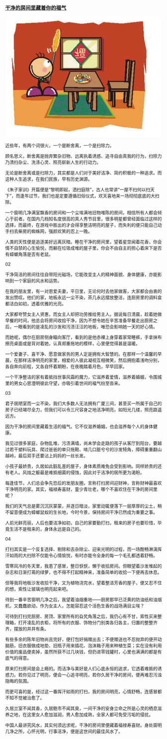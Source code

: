 ### [干净的房间里藏着你的福气](http://www.jianshu.com/p/e033a5d5720a)

![](img/干净的房间里藏着你的福气.jpg)

近些年，有两个词很火，一个是断舍离，一个是扫除力。

顾名思义，断舍离是抛弃繁杂旧物、远离执着诱惑、追寻自由真我的行为，扫除力乃清扫杂尘、洗涤心灵、照亮崭新人生的行动力。

无论是断舍离或是扫除力，其实都是人们对于美好洁净、简约积极的一种追求。而这种人生追求，在我们民族，早有历史渊源。

《朱子家训》开篇便是“黎明即起，洒扫庭除”，古人也常讲“一屋不扫何以扫天下”，而逢年过节，我们也是定要遵循旧俗仪式，欢天喜地来一场彻彻底底的大扫除。

一个窗明几净满室飘香的房间和一个尘埃满地旧物堆陈的房间，相信所有人都会倾心于前者。在国内几档知名度很高的真人秀节目里，很多明星都曾经面临过这样的选择，而最终，在游戏中胜出的才会得享整洁明亮的屋子，而失利的便只能自己动手扫去柴房的蜘蛛网，强颜欢笑的忍上一晚。

人类的天性便是追逐美好远离灰暗。睡在干净的房间里，望着星空闻着花香，你会情不自禁的心生愉悦，而躺在垃圾成堆的屋子里，你会不由自主的担心着床下是否有蟑螂角落是否有老鼠。

02

干净简洁的房间往往自带阳光磁场，它能改变主人的精神面貌、身体健康，亦能影响到一个家庭的风水和运势。

在我的朋友里，有一对恩爱夫妻，平日里，无论何时去他家做客，大家都会由衷的发出赞叹。他们的家，地板永远一尘不染，茶几永远摆放整洁，连厨房里的调料盒都洁白如初，透着优雅的光亮。

大家都夸赞女主人贤惠，而女主人却把功劳推给男主人。据说每日清晨，趁着她做早餐的时间，他总会将房间收拾干净，因为不想令她在辛苦准备早餐走出厨房之后，一眼看到的是凌乱的沙发和污渍汪汪的地板，唯恐会影响她一天的好心情。

而她呢，偶尔在厨房侧身瞄向客厅，看到的是他赤裸上身穿着家常睡裤，手拿抹布擦亮桌面或是背对着她，认真郑重拖地的模样，心里便觉得甚是温暖。

一个爱妻子、喜干净、愿意做家务的男人定是拥有大智慧的。在那样一个温馨的早晨，在那样洁净明亮的家里，相爱的人彼此凝视互相微笑，然后拥抱着浅吻分别，各自奔向前程，又各自怀着期盼，在夜晚踏着月色，早早回家。

一个干净整洁的家有着抵挡世事风霜的魔力，它滋养着爱情，滋养着婚姻，令围城里的男女心思澄明彼此守望，亦吸引着世间的福气纷至沓来。

03

君子居陋室而一尘不染，我们大多数人无法拥有广厦三间，甚至买一所属于自己的房子已经竭尽全力，但我们可以令三尺容身之地洁净明亮，如阳光几缕，照亮路遥远方。

因为干净的房间里藏着生活的福气。它不仅滋养婚姻，也会滋养每个人的身体健康。

我见过很多家庭，杂物乱堆、污渍满墙，尚未学会走路的孩子从客厅到阳台，要越过若干塑料玩具、爬过爸爸的单只拖鞋、啃几口脏兮兮的沙发犄角，障碍重重翻山越岭，最后双手还要沾上妈妈的一丝长发。

小孩子最娇贵，久居如此脏乱差的屋子，身体素质难免会受到影响。同样娇贵的还有老人。风烛之躯最是难抵细菌的侵蚀，因此对于洁净的居所更为渴盼。

每逢佳节，人们总会争先恐后的发朋友圈，言称打扫房间迎财神，言称财神最喜欢干净明亮的家。其实，福禄寿喜财，童少青壮老，哪个不喜欢住在干净的房间里呢？

我们的天气总是雾沉沉灰蒙蒙，并逐日暗淡，家里动辄便落下一层厚厚的尘土，稍不留意便成为蟑螂鼠蚁的生长地，今时今景，保持房间干净已然成为重要之事。

人前光鲜亮丽，人后也要洁净如初，自己的家要勤打扫，租来的房子也要珍惜，毕竟生活不是租来的，身体永远是自己的。

04

打扫其实是一个反复选择、剔除和去杂除尘、迎来光明的过程，而一场酣畅淋漓挥汗如雨的大扫除不仅能令心情愉悦，有时亦能令全身的每一个毛孔都透着舒畅。

雪寒风冷的冬天里，我患了感冒，整日恹恹，懒于收拾房间。但眼望着沙发堆起的杂志和日渐打蔫的绿萝，也不得不打起精神来，准备简单的收拾一下便再去休息。

但等我将地板沙发收拾干净，又为植物浇完水，望着整洁芳香的屋子，便又忍不住的想，索性让玻璃也明亮起来吧。

待到一番辛苦窗明几净之后，我望着油烟重地——厨房那早已泛黄的防油纸和油烟机，又蠢蠢欲动，作为女主人，怎能容忍这个活色生香的战场满目尘埃？

可待到打扫完厨房、房顶、家里所有的旮旯角落之后，我仍心有不甘，索性买来整理箱，打开凌乱的衣柜，将所有的衣服、饰物分门别类各归各主，归置的整整齐齐，摆放的井井有条。

有些多余的陈年旧物尚且完好，便打包好捐赠出去；不便赠送也不忍抛弃的便开动脑筋，旧衣服做成地垫、旧瓶子用来插花、泡沫箱子用来种植生菜；实在没有利用价值的废品便卖掉，虽然所获不过几块钱，但扔进零钱罐时，心里也满满的都是有底气的得意。

原来打扫房间是会上瘾的。而洁净与美好是人们心底永恒的追求，它透着难抵的诱惑力。若你见过了明亮，便会一心追寻明亮，若你久居干净的房间，便再难忍污浊隐晦的氛围。

而更可喜的是，经过这一番挥汗如雨的打扫，我的房间明亮，心情舒畅，连感冒都不知不觉被治愈了。

久居兰室不闻其香，久居鲍市不闻其臭，一间干净的安身立命之所是心灵的栖息滋养之地，在这里女人愈加滋润，男人愈加成熟，全家人都可免受污垢的侵扰。

中国人最讲究风水，其实何须远求呢，干净的房间里便藏着福禄寿喜财。身处窗明几净之所，心怀光明，行事洁净，便是这世间的最佳风水了。
